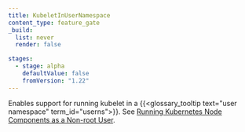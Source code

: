 ```yaml
---
title: KubeletInUserNamespace
content_type: feature_gate
_build:
  list: never
  render: false

stages:
  - stage: alpha
    defaultValue: false
    fromVersion: "1.22"
---
```

Enables support for running kubelet in a
{{<glossary_tooltip text="user namespace" term_id="userns">}}.
 See [Running Kubernetes Node Components as a Non-root User](/docs/tasks/administer-cluster/kubelet-in-userns/).

